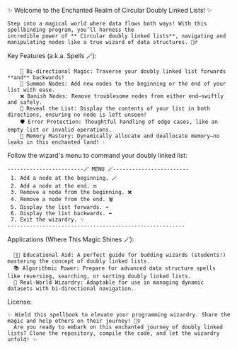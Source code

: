 ✨ Welcome to the Enchanted Realm of Circular Doubly Linked Lists! ✨

    Step into a magical world where data flows both ways! With this spellbinding program, you’ll harness the 
    incredible power of ** Circular doubly linked lists**, navigating and manipulating nodes like a true wizard of data structures. 🧙‍♂️

Key Features (a.k.a. Spells 🪄):

        🔄 Bi-directional Magic: Traverse your doubly linked list forwards **and** backwards!
        📜 Summon Nodes: Add new nodes to the beginning or the end of your list with ease.
        ❌ Banish Nodes: Remove troublesome nodes from either end—swiftly and safely.
        👀 Reveal the List: Display the contents of your list in both directions, ensuring no node is left unseen!
        🛡️ Error Protection: Thoughtful handling of edge cases, like an empty list or invalid operations.
        🧹 Memory Mastery: Dynamically allocate and deallocate memory—no leaks in this enchanted land! 💧

Follow the wizard's menu to command your doubly linked list:

    ------------------------🪄 MENU 🪄------------------------
     1. Add a node at the beginning. 🪄
     2. Add a node at the end. 🔚
     3. Remove a node from the beginning. ❌
     4. Remove a node from the end. 🗑️
     5. Display the list forwards. ➡️
     6. Display the list backwards. ⬅️
     7. Exit the wizardry. ✨
    --------------------------------------------------------

Applications (Where This Magic Shines 🪄):

      🧑‍🎓 Educational Aid: A perfect guide for budding wizards (students!) mastering the concept of doubly linked lists.
      📚 Algorithmic Power: Prepare for advanced data structure spells like reversing, searching, or sorting doubly linked lists.
      🔧 Real-World Wizardry: Adaptable for use in managing dynamic datasets with bi-directional navigation.

License:

    ✨ Wield this spellbook to elevate your programming wizardry. Share the magic and help others on their journey! 🧙‍♀️ 
      Are you ready to embark on this enchanted journey of doubly linked lists? Clone the repository, compile the code, and let the wizardry unfold! ✨
